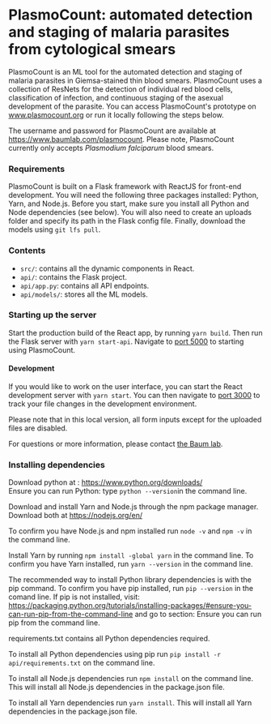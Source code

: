 # PlasmoCount: automated detection and staging of malaria parasites from cytological smears

PlasmoCount is an ML tool for the automated detection and staging of malaria parasites in Giemsa-stained thin blood smears. PlasmoCount uses a collection of ResNets for the detection of individual red blood cells, classification of infection, and continuous staging of the asexual development of the parasite. You can access PlasmoCount's prototype on www.plasmocount.org or run it locally following the steps below.

The username and password for PlasmoCount are available at https://www.baumlab.com/plasmocount.
Please note, PlasmoCount currently only accepts *Plasmodium falciparum* blood smears. 
### Requirements

PlasmoCount is built on a Flask framework with ReactJS for front-end development. You will need the following three packages installed: Python, Yarn, and Node.js. Before you start, make sure you install all Python and Node dependencies (see below). You will also need to create an uploads folder and specify its path in the Flask config file. Finally, download the models using `git lfs pull`.

### Contents

- `src/`: contains all the dynamic components in React.
- `api/`: contains the Flask project.
- `api/app.py`: contains all API endpoints.
- `api/models/`: stores all the ML models.

### Starting up the server

Start the production build of the React app, by running `yarn build`.
Then run the Flask server with `yarn start-api`.
Navigate to [port 5000](http://localhost:5000) to starting using PlasmoCount.

#### Development

If you would like to work on the user interface, you can start the React development server with `yarn start`. You can then navigate to [port 3000](http://localhost:3000) to track your file changes in the development environment.

Please note that in this local version, all form inputs except for the uploaded files are disabled.

For questions or more information, please contact [the Baum lab](https://baumlab.com).


### Installing dependencies 
Download python at : https://www.python.org/downloads/  
Ensure you can run Python: type `python --version`in the command line.

Download and install Yarn and Node.js through the npm package manager.
Download both at https://nodejs.org/en/

To confirm you have Node.js and npm installed run `node -v` and `npm -v` in the command line. 

Install Yarn by running `npm install -global yarn` in the command line. 
To confirm you have Yarn installed, run `yarn --version` in the command line. 

The recommended way to install Python library dependencies is with the pip command. 
To confirm you have pip installed, run `pip --version` in the comand line.
If pip is not installed, visit:  https://packaging.python.org/tutorials/installing-packages/#ensure-you-can-run-pip-from-the-command-line and go to section: Ensure you can run pip from the command line. 

requirements.txt contains all Python dependencies required. 

To install all Python dependencies using pip run `pip install -r api/requirements.txt` on the command line. 

To install all Node.js dependencies run `npm install` on the command line. This will install all Node.js dependencies in the package.json file. 

To install all Yarn dependencies run `yarn install`. This will install all Yarn dependencies in the package.json file. 
